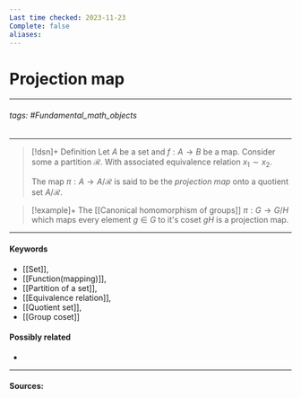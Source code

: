 ```yaml
---
Last time checked: 2023-11-23
Complete: false
aliases:
---
```

# Projection map
***
###### tags: #Fundamental_math_objects 
***
>[!dsn]+ Definition
>Let $A$ be a set and $f:A\to B$ be a map. Consider some a partition $\mathcal{R}$. With associated equivalence relation $x_{1}\sim x_{2}$.
>
>The map $\pi:A\to A/\mathcal{R}$ is said to be the *projection map* onto a quotient set $A/\mathcal{R}$.

>[!example]+ 
>The [[Canonical homomorphism of groups]] $\pi:G\to G/H$ which maps every element $g\in G$ to it's coset $gH$ is a projection map.
***
#### Keywords
- [[Set]],
- [[Function(mapping)]],
- [[Partition of a set]],
- [[Equivalence relation]],
- [[Quotient set]],
- [[Group coset]]
#### Possibly related
- 
***
#### Sources:
